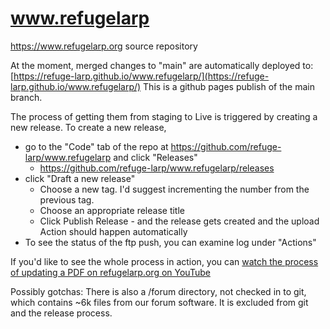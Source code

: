# www.refugelarp
https://www.refugelarp.org source repository

At the moment, merged changes to "main" are automatically deployed to:
[https://refuge-larp.github.io/www.refugelarp/](https://refuge-larp.github.io/www.refugelarp/)
This is a github pages publish of the main branch.


The process of getting them from staging to Live is triggered by creating a new release.
To create a new release,
  * go to the "Code" tab of the repo at https://github.com/refuge-larp/www.refugelarp and click "Releases"
    * https://github.com/refuge-larp/www.refugelarp/releases
  * click "Draft a new release"
    * Choose a new tag.  I'd suggest incrementing the number from the previous tag.
    * Choose an appropriate release title
    * Click Publish Release - and the release gets created and the upload Action should happen automatically
  * To see the status of the ftp push, you can examine log under "Actions"

If you'd like to see the whole process in action, you can [watch the process of updating a PDF on refugelarp.org on YouTube](https://youtu.be/sAEIVrRZcig)

Possibly gotchas:
There is also a /forum directory, not checked in to git, which contains ~6k files from our forum software.
It is excluded from git and the release process.
